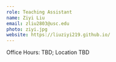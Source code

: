 ```yaml
---
role: Teaching Assistant
name: Ziyi Liu
email: zliu2803@usc.edu
photo: ziyi.jpg
website: https://liuziyi219.github.io/
---
```


Office Hours: TBD; Location TBD